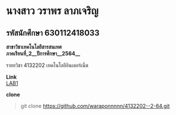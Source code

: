 # นางสาว วราพร ลาภเจริญ 
## รหัสนักศึกษา 630112418033  
  
  **สาขาวิชาเทคโนโลยีสารสนเทศ**  
  **ภาคเรียนที่_2__ปีการศึกษา__2564__**  

  รายยวิชา 4132202 เทคโนโลยีอินเตอร์เน็ต  

  **Link**  
   [LAB1](https://github.com/waraponnnnn/4132202--2-64/tree/main/Lab1)  
 
  **clone**    
  > git clone https://github.com/waraponnnnn/4132202--2-64.git 
